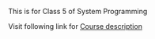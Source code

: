This is for Class 5 of System Programming

Visit following link for [Course description](http://resourceful.github.io/classes/2016-10-10-week6-class6-process-control/)

